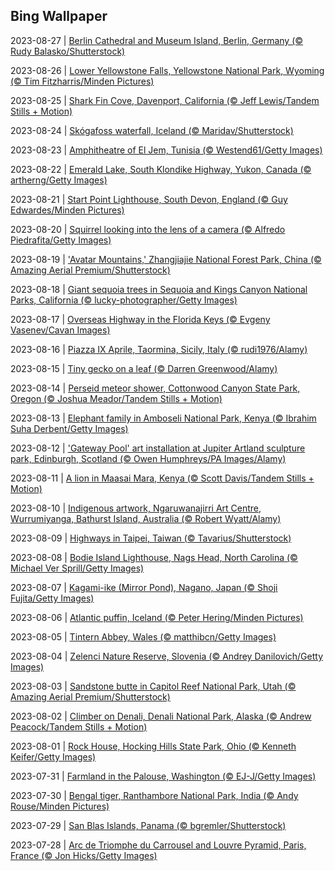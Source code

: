 ## Bing Wallpaper
2023-08-27 | [Berlin Cathedral and Museum Island, Berlin, Germany (© Rudy Balasko/Shutterstock)](./wallpaper/2023-08-27.jpg) 

2023-08-26 | [Lower Yellowstone Falls, Yellowstone National Park, Wyoming (© Tim Fitzharris/Minden Pictures)](./wallpaper/2023-08-26.jpg) 

2023-08-25 | [Shark Fin Cove, Davenport, California (© Jeff Lewis/Tandem Stills + Motion)](./wallpaper/2023-08-25.jpg) 

2023-08-24 | [Skógafoss waterfall, Iceland (© Maridav/Shutterstock)](./wallpaper/2023-08-24.jpg) 

2023-08-23 | [Amphitheatre of El Jem, Tunisia (© Westend61/Getty Images)](./wallpaper/2023-08-23.jpg) 

2023-08-22 | [Emerald Lake, South Klondike Highway, Yukon, Canada (© artherng/Getty Images)](./wallpaper/2023-08-22.jpg) 

2023-08-21 | [Start Point Lighthouse, South Devon, England (© Guy Edwardes/Minden Pictures)](./wallpaper/2023-08-21.jpg) 

2023-08-20 | [Squirrel looking into the lens of a camera (© Alfredo Piedrafita/Getty Images)](./wallpaper/2023-08-20.jpg) 

2023-08-19 | ['Avatar Mountains,' Zhangjiajie National Forest Park, China (© Amazing Aerial Premium/Shutterstock)](./wallpaper/2023-08-19.jpg) 

2023-08-18 | [Giant sequoia trees in Sequoia and Kings Canyon National Parks, California (© lucky-photographer/Getty Images)](./wallpaper/2023-08-18.jpg) 

2023-08-17 | [Overseas Highway in the Florida Keys (© Evgeny Vasenev/Cavan Images)](./wallpaper/2023-08-17.jpg) 

2023-08-16 | [Piazza IX Aprile, Taormina, Sicily, Italy (© rudi1976/Alamy)](./wallpaper/2023-08-16.jpg) 

2023-08-15 | [Tiny gecko on a leaf (© Darren Greenwood/Alamy)](./wallpaper/2023-08-15.jpg) 

2023-08-14 | [Perseid meteor shower, Cottonwood Canyon State Park, Oregon (© Joshua Meador/Tandem Stills + Motion)](./wallpaper/2023-08-14.jpg) 

2023-08-13 | [Elephant family in Amboseli National Park, Kenya (© Ibrahim Suha Derbent/Getty Images)](./wallpaper/2023-08-13.jpg) 

2023-08-12 | ['Gateway Pool' art installation at Jupiter Artland sculpture park, Edinburgh, Scotland (© Owen Humphreys/PA Images/Alamy)](./wallpaper/2023-08-12.jpg) 

2023-08-11 | [A lion in Maasai Mara, Kenya (© Scott Davis/Tandem Stills + Motion)](./wallpaper/2023-08-11.jpg) 

2023-08-10 | [Indigenous artwork, Ngaruwanajirri Art Centre, Wurrumiyanga, Bathurst Island, Australia (© Robert Wyatt/Alamy)](./wallpaper/2023-08-10.jpg) 

2023-08-09 | [Highways in Taipei, Taiwan (© Tavarius/Shutterstock)](./wallpaper/2023-08-09.jpg) 

2023-08-08 | [Bodie Island Lighthouse, Nags Head, North Carolina (© Michael Ver Sprill/Getty Images)](./wallpaper/2023-08-08.jpg) 

2023-08-07 | [Kagami-ike (Mirror Pond), Nagano, Japan (© Shoji Fujita/Getty Images)](./wallpaper/2023-08-07.jpg) 

2023-08-06 | [Atlantic puffin, Iceland (© Peter Hering/Minden Pictures)](./wallpaper/2023-08-06.jpg) 

2023-08-05 | [Tintern Abbey, Wales (© matthibcn/Getty Images)](./wallpaper/2023-08-05.jpg) 

2023-08-04 | [Zelenci Nature Reserve, Slovenia (© Andrey Danilovich/Getty Images)](./wallpaper/2023-08-04.jpg) 

2023-08-03 | [Sandstone butte in Capitol Reef National Park, Utah (© Amazing Aerial Premium/Shutterstock)](./wallpaper/2023-08-03.jpg) 

2023-08-02 | [Climber on Denali, Denali National Park, Alaska (© Andrew Peacock/Tandem Stills + Motion)](./wallpaper/2023-08-02.jpg) 

2023-08-01 | [Rock House, Hocking Hills State Park, Ohio (© Kenneth Keifer/Getty Images)](./wallpaper/2023-08-01.jpg) 

2023-07-31 | [Farmland in the Palouse, Washington (© EJ-J/Getty Images)](./wallpaper/2023-07-31.jpg) 

2023-07-30 | [Bengal tiger, Ranthambore National Park, India (© Andy Rouse/Minden Pictures)](./wallpaper/2023-07-30.jpg) 

2023-07-29 | [San Blas Islands, Panama (© bgremler/Shutterstock)](./wallpaper/2023-07-29.jpg) 

2023-07-28 | [Arc de Triomphe du Carrousel and Louvre Pyramid, Paris, France (© Jon Hicks/Getty Images)](./wallpaper/2023-07-28.jpg) 

